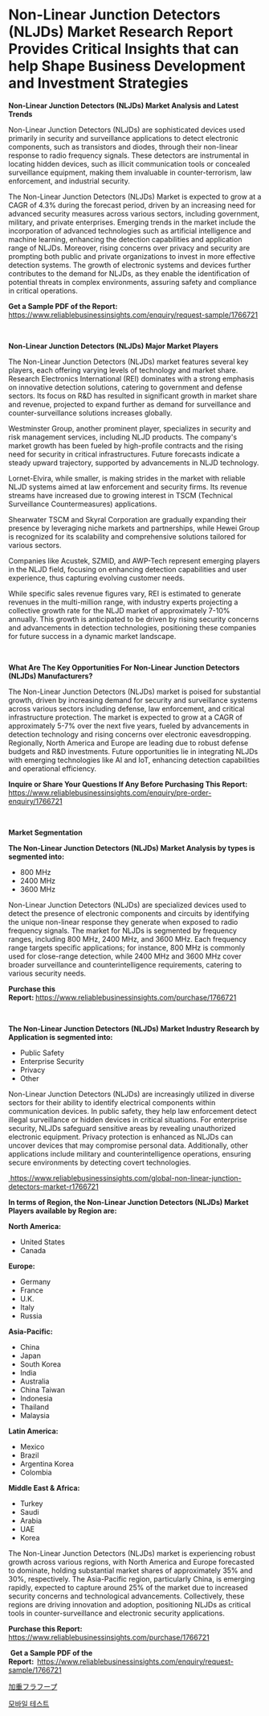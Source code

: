 <p><h1>Non-Linear Junction Detectors (NLJDs) Market Research Report Provides Critical Insights that can help Shape Business Development and Investment Strategies</h1></p><p><strong>Non-Linear Junction Detectors (NLJDs) Market Analysis and Latest Trends</strong></p>
<p><p>Non-Linear Junction Detectors (NLJDs) are sophisticated devices used primarily in security and surveillance applications to detect electronic components, such as transistors and diodes, through their non-linear response to radio frequency signals. These detectors are instrumental in locating hidden devices, such as illicit communication tools or concealed surveillance equipment, making them invaluable in counter-terrorism, law enforcement, and industrial security.</p><p>The Non-Linear Junction Detectors (NLJDs) Market is expected to grow at a CAGR of 4.3% during the forecast period, driven by an increasing need for advanced security measures across various sectors, including government, military, and private enterprises. Emerging trends in the market include the incorporation of advanced technologies such as artificial intelligence and machine learning, enhancing the detection capabilities and application range of NLJDs. Moreover, rising concerns over privacy and security are prompting both public and private organizations to invest in more effective detection systems. The growth of electronic systems and devices further contributes to the demand for NLJDs, as they enable the identification of potential threats in complex environments, assuring safety and compliance in critical operations.</p></p>
<p><strong>Get a Sample PDF of the Report:&nbsp;</strong> <a href="https://www.reliablebusinessinsights.com/enquiry/request-sample/1766721?utm_campaign=39&utm_medium=2&utm_source=Github&utm_content=ia&utm_term=27022025&utm_id=non-linear-junction-detectors-nljds">https://www.reliablebusinessinsights.com/enquiry/request-sample/1766721</a></p>
<p>&nbsp;</p>
<p><strong>Non-Linear Junction Detectors (NLJDs) Major Market Players</strong></p>
<p><p>The Non-Linear Junction Detectors (NLJDs) market features several key players, each offering varying levels of technology and market share. Research Electronics International (REI) dominates with a strong emphasis on innovative detection solutions, catering to government and defense sectors. Its focus on R&D has resulted in significant growth in market share and revenue, projected to expand further as demand for surveillance and counter-surveillance solutions increases globally.</p><p>Westminster Group, another prominent player, specializes in security and risk management services, including NLJD products. The company's market growth has been fueled by high-profile contracts and the rising need for security in critical infrastructures. Future forecasts indicate a steady upward trajectory, supported by advancements in NLJD technology.</p><p>Lornet-Elvira, while smaller, is making strides in the market with reliable NLJD systems aimed at law enforcement and security firms. Its revenue streams have increased due to growing interest in TSCM (Technical Surveillance Countermeasures) applications.</p><p>Shearwater TSCM and Skyral Corporation are gradually expanding their presence by leveraging niche markets and partnerships, while Hewei Group is recognized for its scalability and comprehensive solutions tailored for various sectors.</p><p>Companies like Acustek, SZMID, and AWP-Tech represent emerging players in the NLJD field, focusing on enhancing detection capabilities and user experience, thus capturing evolving customer needs. </p><p>While specific sales revenue figures vary, REI is estimated to generate revenues in the multi-million range, with industry experts projecting a collective growth rate for the NLJD market of approximately 7-10% annually. This growth is anticipated to be driven by rising security concerns and advancements in detection technologies, positioning these companies for future success in a dynamic market landscape.</p></p>
<p>&nbsp;</p>
<p><strong>What Are The Key Opportunities For Non-Linear Junction Detectors (NLJDs) Manufacturers?</strong></p>
<p><p>The Non-Linear Junction Detectors (NLJDs) market is poised for substantial growth, driven by increasing demand for security and surveillance systems across various sectors including defense, law enforcement, and critical infrastructure protection. The market is expected to grow at a CAGR of approximately 5-7% over the next five years, fueled by advancements in detection technology and rising concerns over electronic eavesdropping. Regionally, North America and Europe are leading due to robust defense budgets and R&D investments. Future opportunities lie in integrating NLJDs with emerging technologies like AI and IoT, enhancing detection capabilities and operational efficiency.</p></p>
<p><strong>Inquire or Share Your Questions If Any Before Purchasing This Report:</strong> <a href="https://www.reliablebusinessinsights.com/enquiry/pre-order-enquiry/1766721?utm_campaign=39&utm_medium=2&utm_source=Github&utm_content=ia&utm_term=27022025&utm_id=non-linear-junction-detectors-nljds">https://www.reliablebusinessinsights.com/enquiry/pre-order-enquiry/1766721</a></p>
<p>&nbsp;</p>
<p><strong>Market Segmentation</strong></p>
<p><strong>The Non-Linear Junction Detectors (NLJDs) Market Analysis by types is segmented into:</strong></p>
<p><ul><li>800 MHz</li><li>2400 MHz</li><li>3600 MHz</li></ul></p>
<p><p>Non-Linear Junction Detectors (NLJDs) are specialized devices used to detect the presence of electronic components and circuits by identifying the unique non-linear response they generate when exposed to radio frequency signals. The market for NLJDs is segmented by frequency ranges, including 800 MHz, 2400 MHz, and 3600 MHz. Each frequency range targets specific applications; for instance, 800 MHz is commonly used for close-range detection, while 2400 MHz and 3600 MHz cover broader surveillance and counterintelligence requirements, catering to various security needs.</p></p>
<p><strong>Purchase this Report:&nbsp;</strong><a href="https://www.reliablebusinessinsights.com/purchase/1766721?utm_campaign=39&utm_medium=2&utm_source=Github&utm_content=ia&utm_term=27022025&utm_id=non-linear-junction-detectors-nljds">https://www.reliablebusinessinsights.com/purchase/1766721</a></p>
<p>&nbsp;</p>
<p><strong>The Non-Linear Junction Detectors (NLJDs) Market Industry Research by Application is segmented into:</strong></p>
<p><ul><li>Public Safety</li><li>Enterprise Security</li><li>Privacy</li><li>Other</li></ul></p>
<p><p>Non-Linear Junction Detectors (NLJDs) are increasingly utilized in diverse sectors for their ability to identify electrical components within communication devices. In public safety, they help law enforcement detect illegal surveillance or hidden devices in critical situations. For enterprise security, NLJDs safeguard sensitive areas by revealing unauthorized electronic equipment. Privacy protection is enhanced as NLJDs can uncover devices that may compromise personal data. Additionally, other applications include military and counterintelligence operations, ensuring secure environments by detecting covert technologies.</p></p>
<p><a href="https://www.reliablebusinessinsights.com/global-non-linear-junction-detectors-market-r1766721?utm_campaign=39&utm_medium=2&utm_source=Github&utm_content=ia&utm_term=27022025&utm_id=non-linear-junction-detectors-nljds">&nbsp;https://www.reliablebusinessinsights.com/global-non-linear-junction-detectors-market-r1766721</a></p>
<p><strong>In terms of Region, the Non-Linear Junction Detectors (NLJDs) Market Players available by Region are:</strong></p>
<p>
    <p> <strong> North America: </strong>
        <ul>
            <li>United States</li>
            <li>Canada</li>
        </ul>
        </p> 
    <p> <strong> Europe: </strong>
        <ul>
            <li>Germany</li>
            <li>France</li>
            <li>U.K.</li>
            <li>Italy</li>
            <li>Russia</li>
        </ul>
        </p> 
    <p> <strong> Asia-Pacific: </strong>
        <ul>
            <li>China</li>
            <li>Japan</li>
            <li>South Korea</li>
            <li>India</li>
            <li>Australia</li>
            <li>China Taiwan</li>
            <li>Indonesia</li>
            <li>Thailand</li>
            <li>Malaysia</li>
        </ul>
        </p> 
    <p> <strong> Latin America: </strong>
        <ul>
            <li>Mexico</li>
            <li>Brazil</li>
            <li>Argentina Korea</li>
            <li>Colombia</li>
        </ul>
        </p> 
    <p> <strong> Middle East & Africa: </strong>
        <ul>
            <li>Turkey</li>
            <li>Saudi</li>
            <li>Arabia</li>
            <li>UAE</li>
            <li>Korea</li>
        </ul>
    </p>
    </p>
<p><p>The Non-Linear Junction Detectors (NLJDs) market is experiencing robust growth across various regions, with North America and Europe forecasted to dominate, holding substantial market shares of approximately 35% and 30%, respectively. The Asia-Pacific region, particularly China, is emerging rapidly, expected to capture around 25% of the market due to increased security concerns and technological advancements. Collectively, these regions are driving innovation and adoption, positioning NLJDs as critical tools in counter-surveillance and electronic security applications.</p></p>
<p><strong>Purchase this Report: </strong><a href="https://www.reliablebusinessinsights.com/purchase/1766721?utm_campaign=39&utm_medium=2&utm_source=Github&utm_content=ia&utm_term=27022025&utm_id=non-linear-junction-detectors-nljds">https://www.reliablebusinessinsights.com/purchase/1766721</a></p>
<p>&nbsp;<strong>Get a Sample PDF of the Report:&nbsp;&nbsp;</strong><a href="https://www.reliablebusinessinsights.com/enquiry/request-sample/1766721?utm_campaign=39&utm_medium=2&utm_source=Github&utm_content=ia&utm_term=27022025&utm_id=non-linear-junction-detectors-nljds">https://www.reliablebusinessinsights.com/enquiry/request-sample/1766721</a></p>
<p><strong></strong></p>
<p><p><a href="https://github.com/mohamedbakry57/Market-Research-Report-List-7/blob/main/450191039940.md?utm_campaign=39&utm_medium=2&utm_source=Github&utm_content=ia&utm_term=27022025&utm_id=non-linear-junction-detectors-nljds">加重フラフープ</a></p><p><a href="https://github.com/laholand/Market-Research-Report-List-7/blob/main/953059640638.md?utm_campaign=39&utm_medium=2&utm_source=Github&utm_content=ia&utm_term=27022025&utm_id=non-linear-junction-detectors-nljds">모바일 테스트</a></p></p>